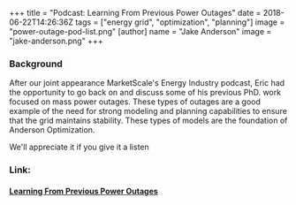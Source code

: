 +++
title = "Podcast: Learning From Previous Power Outages"
date = 2018-06-22T14:26:36Z
tags = ["energy grid", "optimization", "planning"]
image = "power-outage-pod-list.png"
[author]
  name = "Jake Anderson"
  image = "jake-anderson.png"
+++

### Background

After our joint appearance MarketScale's Energy Industry podcast, Eric had the opportunity to go back on and discuss some of his previous PhD. work focused on mass power outages. These types of outages are a good example of the need for strong modeling and planning capabilities to ensure that the grid maintains stability. These types of models are the foundation of Anderson Optimization. 

We'll appreciate it if you give it a listen

### Link:

#### [Learning From Previous Power Outages](https://marketscale.com/industries/energy/tbt-learning-previous-power-outages-eric-anderson-anderson-optimization/)


